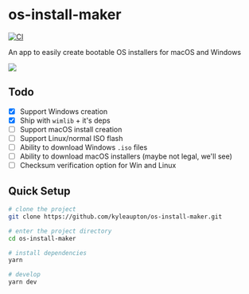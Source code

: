 # os-install-maker

[![CI](https://github.com/kyleaupton/os-install-maker/actions/workflows/ci.yml/badge.svg)](https://github.com/kyleaupton/os-install-maker/actions/workflows/ci.yml)


An app to easily create bootable OS installers for macOS and Windows

![](https://raw.githubusercontent.com/kyleaupton/os-install-maker/main/docs/screenshot_1.png)

## Todo

- [x] Support Windows creation
- [x] Ship with `wimlib` + it's deps
- [ ] Support macOS install creation
- [ ] Support Linux/normal ISO flash
- [ ] Ability to download Windows `.iso` files
- [ ] Ability to download macOS installers (maybe not legal, we'll see)
- [ ] Checksum verification option for Win and Linux

## Quick Setup

```sh
# clone the project
git clone https://github.com/kyleaupton/os-install-maker.git

# enter the project directory
cd os-install-maker

# install dependencies
yarn

# develop
yarn dev
```
